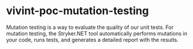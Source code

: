 # vivint-poc-mutation-testing
Mutation testing is a way to evaluate the quality of our unit tests. For mutation testing, the Stryker.NET tool automatically performs mutations in your code, runs tests, and generates a detailed report with the results.

